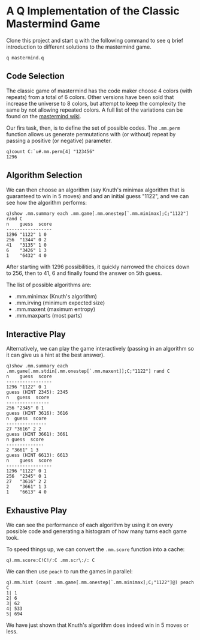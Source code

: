 # A Q Implementation of the Classic Mastermind Game

Clone this project and start q with the following command to see q
brief introduction to different solutions to the mastermind game.

`q mastermind.q`

## Code Selection

The classic game of mastermind has the code maker choose 4 colors
(with repeats) from a total of 6 colors.  Other versions have been
sold that increase the universe to 8 colors, but attempt to keep the
complexity the same by not allowing repeated colors.  A full list of
the variations can be found on the [mastermind wiki][variations].

[variations]:https://en.wikipedia.org/wiki/Mastermind_(board_game)#Variations

Our firs task, then, is to define the set of possible codes.  The
`.mm.perm` function allows us generate permutations with (or without)
repeat by passing a positive (or negative) parameter.

```
q)count C:`u#.mm.perm[4] "123456"
1296
```

## Algorithm Selection

We can then choose an algorithm (say Knuth's minimax algorithm that is
guaranteed to win in 5 moves) and and an initial guess "1122", and we
can see how the algorithm performs:

```
q)show .mm.summary each .mm.game[.mm.onestep[`.mm.minimax];C;"1122"] rand C
n    guess  score
-----------------
1296 "1122" 1 0  
256  "1344" 0 2  
41   "3135" 1 0  
6    "3426" 1 3  
1    "6432" 4 0  

```

After starting with 1296 possibilities, it quickly narrowed the
choices down to 256, then to 41, 6 and finally found the answer on 5th
guess.

The list of possible algorithms are:

- .mm.minimax (Knuth's algorithm)
- .mm.irving (minimum expected size)
- .mm.maxent (maximum entropy)
- .mm.maxparts (most parts)

## Interactive Play

Alternatively, we can play the game interactively (passing in an
algorithm so it can give us a hint at the best answer).

```
q)show .mm.summary each .mm.game[.mm.stdin[.mm.onestep[`.mm.maxent]];C;"1122"] rand C
n    guess  score
-----------------
1296 "1122" 0 1  
guess (HINT 2345): 2345
n   guess  score
----------------
256 "2345" 0 1  
guess (HINT 3616): 3616
n  guess  score
---------------
27 "3616" 2 2  
guess (HINT 3661): 3661
n guess  score
--------------
2 "3661" 1 3  
guess (HINT 6613): 6613
n    guess  score
-----------------
1296 "1122" 0 1  
256  "2345" 0 1  
27   "3616" 2 2  
2    "3661" 1 3  
1    "6613" 4 0  
```

## Exhaustive Play

We can see the performance of each algorithm by using it on every
possible code and generating a histogram of how many turns each game
took.

To speed things up, we can convert the `.mm.score` function into a
cache:

```
q).mm.score:C!C!/:C .mm.scr\:/: C
```

We can then use `peach` to run the games in parallel:

```
q).mm.hist (count .mm.game[.mm.onestep[`.mm.minimax];C;"1122"]@) peach C
1| 1
2| 6
3| 62
4| 533
5| 694
```

We have just shown that Knuth's algorithm does indeed win in 5 moves
or less.
